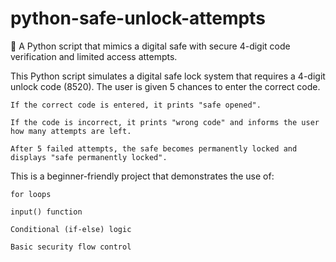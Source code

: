 # python-safe-unlock-attempts
🔐 A Python script that mimics a digital safe with secure 4-digit code verification and limited access attempts.

This Python script simulates a digital safe lock system that requires a 4-digit unlock code (8520). The user is given 5 chances to enter the correct code.

    If the correct code is entered, it prints "safe opened".

    If the code is incorrect, it prints "wrong code" and informs the user how many attempts are left.

    After 5 failed attempts, the safe becomes permanently locked and displays "safe permanently locked".

This is a beginner-friendly project that demonstrates the use of:

    for loops

    input() function

    Conditional (if-else) logic

    Basic security flow control
